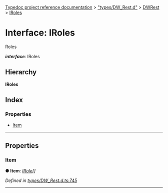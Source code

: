 [Typedoc project reference documentation](../README.md) > ["types/DW_Rest.d"](../modules/_types_dw_rest_d_.md) > [DWRest](../modules/_types_dw_rest_d_.dwrest.md) > [IRoles](../interfaces/_types_dw_rest_d_.dwrest.iroles.md)

# Interface: IRoles

Roles

*__interface__*: IRoles

## Hierarchy

**IRoles**

## Index

### Properties

* [Item](_types_dw_rest_d_.dwrest.iroles.md#item)

---

## Properties

<a id="item"></a>

###  Item

**● Item**: *[IRole](_types_dw_rest_d_.dwrest.irole.md)[]*

*Defined in [types/DW_Rest.d.ts:745](https://github.com/DocuWare/REST-Sample-TS/blob/a4697e2/src/types/DW_Rest.d.ts#L745)*

___

